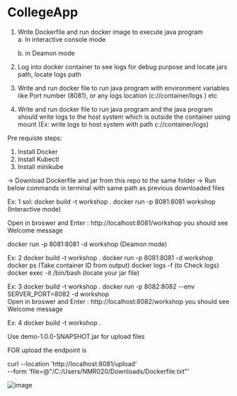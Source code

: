 # CollegeApp 


1. Write Dockerfile and run docker image to execute java program  
    a.  In interactive console mode
   
    b.  in Deamon mode
3. Log into docker container to see logs for debug purpose and locate jars path, locate logs path 

4. Write and run docker file to run java program with environment variables like Port number (8081), or any logs location (c://container/logs ) etc 
5. Write and run docker file to run java program   and the java program should  write logs to the host system which is  outside the container using mount  (Ex: write logs to host system with path c://container/logs)

Pre requiste steps:
1. Install Docker
2. Install Kubectl
3. Install minikube

-> Download Dockerfile and jar from this repo  to the same folder
-> Run below commands in terminal with same path as previous downloaded files

Ex: 1
sol:
 docker build -t  workshop .
 docker run -p 8081:8081 workshop   (Interactive mode)
 
Open in broswer and Enter : http://localhost:8081/workshop
you should see Welcome message

docker run -p 8081:8081 -d  workshop (Deamon mode)

Ex: 2
    docker build -t  workshop .
    docker run -p 8081:8081 -d workshop
    docker ps  (Take container ID from output)
    docker logs  -f  <container ID>    (to Check logs)
    docker  exec -it <container ID>  /bin/bash  (locate your jar file)

Ex: 3
    docker build -t  workshop .
    docker run -p 8082:8082 --env SERVER_PORT=8082 -d workshop    
    Open in broswer and Enter : http://localhost:8082/workshop
you should see Welcome message



Ex: 4
    docker build -t  workshop .


Use   demo-1.0.0-SNAPSHOT.jar    for upload files 

FOR upload the endpoint is   


curl --location 'http://localhost:8081/upload' \
--form 'file=@"/C:/Users/NMR020/Downloads/Dockerfile.txt"'

![image](https://github.com/user-attachments/assets/b6f9f234-3874-4046-bd40-3918e1f822a0)
